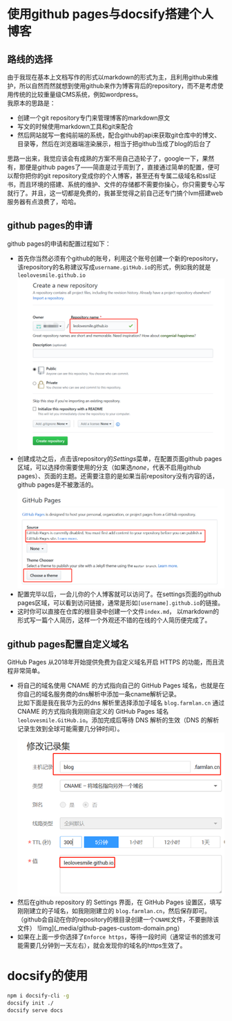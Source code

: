 # 使用github pages与docsify搭建个人博客

## 路线的选择
由于我现在基本上文档写作的形式以markdown的形式为主，且利用github来维护，所以自然而然就想到使用github来作为博客背后的repository，而不是考虑使用传统的比较重量级CMS系统，例如wordpress。  
我原本的思路是：

- 创建一个git repository专门来管理博客的markdown原文
- 写文的时候使用markdown工具和git来配合
- 然后网站就写一套纯前端的系统，配合github的api来获取git仓库中的博文、目录等，然后在浏览器端渲染展示，相当于把github当成了blog的后台了  

思路一出来，我觉应该会有成熟的方案不用自己造轮子了，google一下，果然有，那便是github pages了——简直是过于周到了，直接通过简单的配置，便可以帮你把你的git repository变成你的个人博客，甚至还有专属二级域名和ssl证书，而且环境的搭建、系统的维护、文件的存储都不需要你操心，你只需要专心写就行了。并且，这一切都是免费的，我甚至觉得之前自己还专门搞个lvm搭建web服务器有点浪费了，哈哈。

## github pages的申请
github pages的申请和配置过程如下：
- 首先你当然必须有个github的账号，利用这个账号创建一个新的repository，该repository的名称建议写成`username.gitHub.io`的形式，例如我的就是`leolovesmile.github.io`  
![img](_media/create-github-pages-repo.png)
- 创建成功之后，点击该repository的*Settings*菜单，在配置页面github pages区域，可以选择你需要使用的分支（如果选*none*，代表不启用github pages）、页面的主题。还需要注意的是如果当前repository没有内容的话，github pages是不被激活的。
![img](_media/github-pages-settings.png)
- 配置完毕以后，一会儿你的个人博客就可以访问了。在settings页面的github pages区域，可以看到访问链接，通常是形如`[username].github.io`的链接。
- 这时你可以直接在仓库的根目录中创建一个文件`index.md`， 以markdown的形式写一篇个人简历，这样一个外观还不错的在线的个人简历便完成了。

## github pages配置自定义域名
GitHub Pages 从2018年开始提供免费为自定义域名开启 HTTPS 的功能，而且流程非常简单。
- 将自己的域名使用 CNAME 的方式指向自己的 GitHub Pages 域名，也就是在你自己的域名服务商的dns解析中添加一条cname解析记录。  
比如下面是我在我华为云的dns 解析里选择添加子域名 `blog.farmlan.cn` 通过 CNAME 的方式指向我刚刚自定义的 GitHub Pages 域名 `leolovesmile.GitHub.io`。添加完成后等待 DNS 解析的生效（DNS 的解析记录生效到全球可能需要几分钟时间）。
![img](_media/github-pages-cname-dns-conf.png)
- 然后在github repository 的 Settings 界面，在 GitHub Pages 设置区，填写刚刚建立的子域名，如我刚刚建立的 `blog.farmlan.cn`，然后保存即可。（github会自动在你的repository的根目录创建一个`CNAME`文件，不要删除该文件）
![img](_media/github-pages-custom-domain.png）
- 如果在上面一步你选择了`Enforce https`，等待一段时间（通常证书的颁发可能需要几分钟到一天左右），就会发现你的域名的https生效了。

# docsify的使用

```bash
npm i docsify-cli -g
docsify init ./
docsify serve docs
```